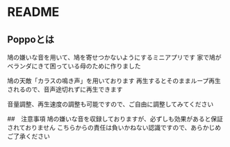 # README

## Poppoとは

鳩の嫌いな音を用いて、鳩を寄せつかないようにするミニアプリです
家で鳩がベランダにきて困っている母のために作りました

鳩の天敵「カラスの鳴き声」を用いております
再生するとそのままループ再生されるので、音声途切れずに再生できます

音量調整、再生速度の調整も可能ですので、ご自由に調整してみてください

##　注意事項
鳩の嫌いな音を収録しておりますが、必ずしも効果があると保証されておりません
こちらからの責任は負いかねない認識ですので、あらかじめご了承ください